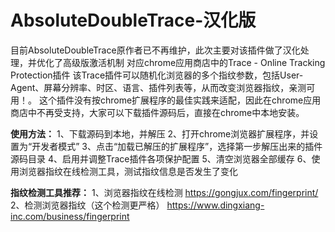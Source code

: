 # AbsoluteDoubleTrace-汉化版
目前AbsoluteDoubleTrace原作者已不再维护，此次主要对该插件做了汉化处理，并优化了高级版激活机制
对应chrome应用商店中的Trace - Online Tracking Protection插件
该Trace插件可以随机化浏览器的多个指纹参数，包括User-Agent、屏幕分辨率、时区、语言、插件列表等，从而改变浏览器指纹，亲测可用！。
这个插件没有按chrome扩展程序的最佳实践来适配，因此在chrome应用商店中不再受支持，大家可以下载插件源码后，直接在chrome中本地安装。

**使用方法：**
1、下载源码到本地，并解压
2、打开chrome浏览器扩展程序，并设置为“开发者模式”
3、点击“加载已解压的扩展程序”，选择第一步解压出来的插件源码目录
4、启用并调整Trace插件各项保护配置
5、清空浏览器全部缓存
6、使用浏览器指纹在线检测工具，测试指纹信息是否发生了变化

**指纹检测工具推荐：**
1、浏览器指纹在线检测	https://gongjux.com/fingerprint/
2、检测浏览器指纹（这个检测更严格）	https://www.dingxiang-inc.com/business/fingerprint
